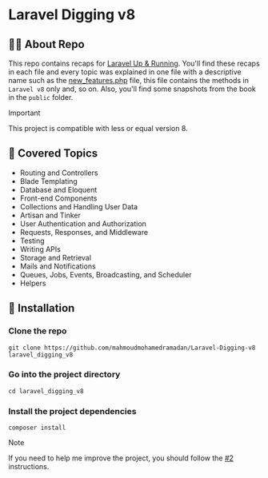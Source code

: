 # Laravel Digging v8

## 🙇‍♂️ About Repo

This repo contains recaps for [Laravel Up & Running](https://github.com/mahmoudmohamedramadan/Backend-Roadmap#-books). You'll find these recaps in each file and every topic was explained in one file with a descriptive name such as the [new_features.php](/routes/new_features.php) file, this file contains the methods in `Laravel v8` only and, so on. Also, you'll find some snapshots from the book in the `public` folder.

> [!IMPORTANT]
> This project is compatible with less or equal version 8.

## 📌 Covered Topics

- Routing and Controllers
- Blade Templating
- Database and Eloquent
- Front-end Components
- Collections and Handling User Data
- Artisan and Tinker
- User Authentication and Authorization
- Requests, Responses, and Middleware
- Testing
- Writing APIs
- Storage and Retrieval
- Mails and Notifications
- Queues, Jobs, Events, Broadcasting, and Scheduler
- Helpers

## 🎉 Installation

### Clone the repo

```SHELL
git clone https://github.com/mahmoudmohamedramadan/Laravel-Digging-v8 laravel_digging_v8
```

### Go into the project directory

```NOTHING
cd laravel_digging_v8
```

### Install the project dependencies

```NOTHING
composer install
```

> [!NOTE]
> If you need to help me improve the project, you should follow the [#2](https://github.com/mahmoudmohamedramadan/Laravel-Digging-v8/pull/2) instructions.
